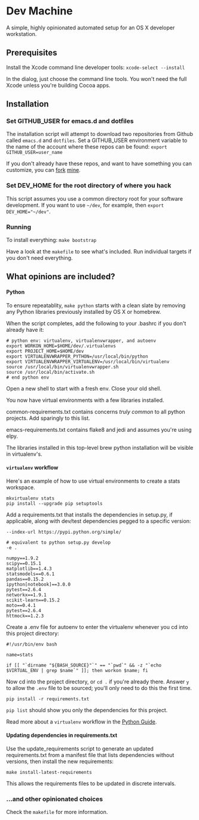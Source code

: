# Dev Machine

A simple, highly opinionated automated setup for an OS X developer workstation.

## Prerequisites

Install the Xcode command line developer tools:
`xcode-select --install`

In the dialog, just choose the command line tools. You won't
need the full Xcode unless you're building Cocoa apps.

## Installation

### Set GITHUB_USER for emacs.d and dotfiles

The installation script will attempt to download two repositories from Github called
`emacs.d` and `dotfiles`. Set a GITHUB_USER environment variable to the name of the
account where these repos can be found: `export GITHUB_USER=user_name`

If you don't already have these repos, and want to have something you can customize, 
you can [fork](https://github.com/bobbyno/dotfiles) [mine](https://github.com/bobbyno/emacs.d).

### Set DEV_HOME for the root directory of where you hack

This script assumes you use a common directory root for your software development.
If you want to use `~/dev`, for example, then `export DEV_HOME="~/dev"`.

### Running

To install everything: `make bootstrap`

Have a look at the `makefile` to see what's included. Run individual targets if you
don't need everything.

## What opinions are included?

#### Python

To ensure repeatablity, `make python` starts with a clean slate by removing any
Python libraries previously installed by OS X or homebrew.

When the script completes, add the following to your .bashrc if you don't already have it:

```
# python env: virtualenv, virtualenvwrapper, and autoenv
export WORKON_HOME=$HOME/dev/.virtualenvs
export PROJECT_HOME=$HOME/dev
export VIRTUALENVWRAPPER_PYTHON=/usr/local/bin/python
export VIRTUALENVWRAPPER_VIRTUALENV=/usr/local/bin/virtualenv
source /usr/local/bin/virtualenvwrapper.sh
source /usr/local/bin/activate.sh
# end python env
```

Open a new shell to start with a fresh env. Close your old shell.

You now have virtual environments with a few libraries installed.

common-requirements.txt contains concerns _truly common_ to all python projects.
Add sparingly to this list.

emacs-requirements.txt contains flake8 and jedi and assumes you're using elpy.

The libraries installed in this top-level brew python installation will be visible in
virtualenv's.

#### `virtualenv` workflow

Here's an example of how to use virtual environments to create a stats workspace.

```
mkvirtualenv stats
pip install --upgrade pip setuptools
```

Add a requirements.txt that installs the dependencies in setup.py, if applicable,
along with dev/test dependencies pegged to a specific version:

```
--index-url https://pypi.python.org/simple/

# equivalent to python setup.py develop
-e .

numpy==1.9.2
scipy==0.15.1
matplotlib==1.4.3
statsmodels==0.6.1
pandas==0.15.2
ipython[notebook]==3.0.0
pytest==2.6.4
networkx==1.9.1
scikit-learn==0.15.2
moto==0.4.1
pytest==2.6.4
httmock==1.2.3
```

Create a .env file for autoenv to enter the virtualenv whenever you cd into
this project directory:

```
#!/usr/bin/env bash

name=stats

if [[ "`dirname "${BASH_SOURCE}"`" == "`pwd`" && -z "`echo $VIRTUAL_ENV | grep $name`" ]]; then workon $name; fi
```

Now cd into the project directory, or `cd .` if you're already there.
Answer `y` to allow the `.env` file to be sourced; you'll only need
to do this the first time.

`pip install -r requirements.txt`

`pip list` should show you only the dependencies for this project.

Read more about a `virtualenv` workflow in the [Python Guide](http://docs.python-guide.org/en/latest/dev/virtualenvs/#id3).

#### Updating dependencies in requirements.txt

Use the update_requirements script to generate an updated requirements.txt from
a manifest file that lists dependencies without versions, then install the new requirements:

`make install-latest-requirements`

This allows the requirements files to be updated in discrete intervals.

### ...and other opinionated choices

Check the `makefile` for more information.
